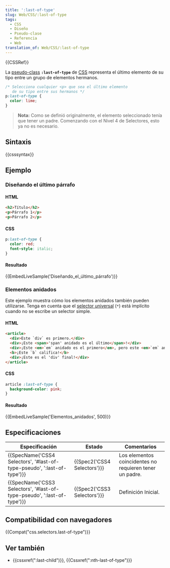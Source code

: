 ```yaml
---
title: ':last-of-type'
slug: Web/CSS/:last-of-type
tags:
  - CSS
  - Diseño
  - Pseudo-clase
  - Referencia
  - Web
translation_of: Web/CSS/:last-of-type
---
```


{{CSSRef}}

La [pseudo-class](/es/docs/Web/CSS/Pseudo-classes) **`:last-of-type`** de [CSS](/es/docs/Web/CSS) representa el último elemento de su tipo entre un grupo de elementos hermanos.

```css
/* Selecciona cualquier <p> que sea el último elemento
   de su tipo entre sus hermanos */
p:last-of-type {
  color: lime;
}
```

> **Nota:** Como se definió originalmente, el elemento seleccionado tenía que tener un padre. Comenzando con el Nivel 4 de Selectores, esto ya no es necesario.

## Sintaxis

{{csssyntax}}

## Ejemplo

### Diseñando el último párrafo

#### HTML

```html
<h2>Título</h2>
<p>Párrafo 1</p>
<p>Párrafo 2</p>
```

#### CSS

```css
p:last-of-type {
  color: red;
  font-style: italic;
}
```

#### Resultado

{{EmbedLiveSample('Diseñando_el_último_párrafo')}}

### Elementos anidados

Este ejemplo muestra cómo los elementos anidados también pueden utilizarse. Tenga en cuenta que el [selector universal](/es/docs/Web/CSS/Universal_selectors) (`*`) está implícito cuando no se escribe un selector simple.

#### HTML

```html
<article>
  <div>Este `div` es primero.</div>
  <div>¡Este <span>'span' anidado es el último</span>!</div>
  <div>¡Este <em>`em` anidado es el primero</em>, pero este <em>`em` anidado es el último</em>!</div>
  <b>¡Este `b` califica!</b>
  <div>¡Este es el 'div' final!</div>
</article>
```

#### CSS

```css
article :last-of-type {
  background-color: pink;
}
```

#### Resultado

{{EmbedLiveSample('Elementos_anidados', 500)}}

## Especificaciones

| Especificación                                                                                   | Estado                               | Comentarios                                             |
| ------------------------------------------------------------------------------------------------ | ------------------------------------ | ------------------------------------------------------- |
| {{SpecName('CSS4 Selectors', '#last-of-type-pseudo', ':last-of-type')}} | {{Spec2('CSS4 Selectors')}} | Los elementos coincidentes no requieren tener un padre. |
| {{SpecName('CSS3 Selectors', '#last-of-type-pseudo', ':last-of-type')}} | {{Spec2('CSS3 Selectors')}} | Definición Inicial.                                     |

## Compatibilidad con navegadores

{{Compat("css.selectors.last-of-type")}}

## Ver también

- {{cssxref(":last-child")}}, {{Cssxref(":nth-last-of-type")}}
